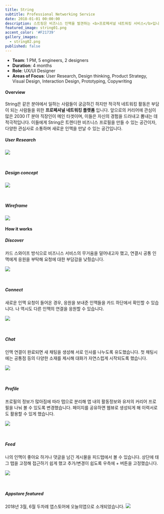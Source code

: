 ```yaml
---
title: String
subtitle: Professional Networking Service
date: 2018-01-01 00:00:00
description: 스트링은 비즈니스 인맥을 발견하는 <b>프로페셔널 네트워킹 서비스</b>입니다. 함께 아는 인맥의 응원을 받아 새로운 인맥과 연결되고, 관심사 해시태그 게시물로 자신을 표현할 수 있습니다.
featured_image: string01.png
accent_color: '#F21739'
gallery_images:
  - string02.png
published: false
---
```

* **Team**: 1 PM, 5 engineers, 2 designers
* **Duration**: 4 months
* **Role**: UX/UI Designer
* **Areas of Focus**: User Research, Design thinking, Product Strategy, Visual Design, Interaction Design, Prototyping, Copywriting

#### Overview

String은 같은 분야에서 일하는 사람들이 궁금하긴 하지만 적극적 네트워킹 활동은 부담이 되는 사람들을 위한 **프로페셔널 네트워킹 플랫폼** 입니다. 앞으로의 커리어에 관심이 많은 2030 IT 분야 직장인이 메인 타겟이며, 이들은 자신의 경험을 드러내고 뽐내는 데 적극적입니다. 이들에게 String은 트렌디한 비즈니스 프로필을 만들 수 있는 공간이자, 다양한 관심사로 소통하며 새로운 인맥을 만날 수 있는 공간입니다. 

##### User Research

![](/images/projects/09_string/00.png)

<br>

##### Design concept

![](/images/projects/09_string/06.png)

<br>

##### Wireframe

![](/images/projects/09_string/07.png)

#### How it works

##### Discover

카드 스와이프 방식으로 비즈니스 서비스의 무거움을 덜어내고자 했고, 연결시 공통 인맥에게 응원을 부탁해 요청에 대한 부담감을 낮췄습니다.

![](/images/projects/09_string/01.png)

<br>

##### Connect

새로운 인맥 요청이 들어온 경우, 응원을 보내준 인맥들을 카드 하단에서 확인할 수 있습니다. 나 역시도 다른 인맥의 연결을 응원할 수 있습니다.

![](/images/projects/09_string/02.png)

<br>

##### Chat

인맥 연결이 완료되면 새 채팅을 생성해 서로 인사를 나누도록 유도했습니다. 첫 채팅시에는 공통점 등의 다양한 소재를 제시해 대화가 자연스럽게 시작되도록 했습니다.

![](/images/projects/09_string/03.png)

<br>

##### Profile

프로필의 정보가 많아짐에 따라 탭으로 분리해 앱 내의 활동정보와 유저의 커리어 프로필을 나눠 볼 수 있도록 변경했습니다. 페이지를 공유하면 웹뷰로 생성되게 해 이력서로도 활용할 수 있게 했습니다.

![](/images/projects/09_string/04.png)

<br>

##### Feed

나의 인맥이 좋아요 하거나 댓글을 남긴 게시물을 피드탭에서 볼 수 있습니다. 상단에 태그 탭을 고정해 접근하기 쉽게 했고 추가/변경이 쉽도록 우측에 + 버튼을 고정했습니다.

![](/images/projects/09_string/05.png)

<br>

##### Appstore featured

2018년 3월, 6월 두차례 앱스토어에 오늘의앱으로 소개되었습니다.
![](/images/projects/09_string/08.png)